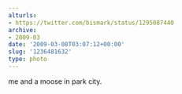 ```yaml
---
alturls:
- https://twitter.com/bismark/status/1295087440
archive:
- 2009-03
date: '2009-03-08T03:07:12+00:00'
slug: '1236481632'
type: photo
---
```


me and a moose in park city.
